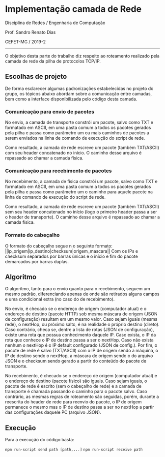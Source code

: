 # Implementação camada de Rede
Disciplina de Redes / Engenharia de Computação

Prof. Sandro Renato Dias

CEFET-MG / 2019-2

___

O objetivo desta parte do trabalho diz respeito ao roteamento realizado pela camada de rede da pilha de protocolos TCP/IP.

## Escolhas de projeto
De forma esclarecer algumas padronizações estabelecidas no projeto do grupo, os tópicos abaixo abordam sobre a comunicação entre camadas, bem como a interface disponibilizada pelo código desta camada.

### Comunicação para envio de pacotes
No envio, a camada de transporte constrói um pacote, salvo como TXT e formatado em ASCII, em uma pasta comum a todos os pacotes gerados pela pilha e passa como parâmetro um ou mais caminhos de pacotes a serem enviados na linha de comando de execução do script de rede.

Como resultado, a camada de rede escreve um pacote (também TXT/ASCII) com seu header concatenado no início. O caminho desse 
arquivo é repassado ao chamar a camada física.

### Comunicação para recebimento de pacotes
No recebimento, a camada de física constrói um pacote, salvo como TXT e formatado em ASCII, em uma pasta comum a todos os pacotes gerados pela pilha e passa como parâmetro um o caminho para aquele pacote na linha de comando de execução do script de rede.

Como resultado, a camada de rede escreve um pacote (também TXT/ASCII) sem seu header concatenado no início (logo o primeiro header passa a ser o header de transporte). O caminho desse arquivo é repassado ao chamar a camada física.

### Formato do cabeçalho
O formato do cabeçalho segue n
o seguinte formato:
||ip_origem|ip_destino|checksum|origem_mascara||
Com os IPs e checksum separados por barras únicas e o início e fim do pacote demarcados por barras duplas.

## Algoritmo
O algoritmo, tanto para o envio quanto para o recebimento, seguem um mesmo padrão, diferenciando apenas de onde são retirados alguns campos e uma condicional extra (no caso do de recebimento).

No envio, é checado se o endereço de origem (computador atual) e o endereço de destino (pacote HTTP) sob mesma máscara de origem (JSON de configuração) resultam em um mesmo valor. Caso sejam iguais (mesma rede), o nextHop, ou próximo salto, é na realidade o próprio destino (direto). Caso contrário, checa se, dentre a lista de rotas (JSON de configuração), existe uma rota que possua conhecimento daquele IP. Caso exista, o IP da rota que conhece o IP de destino passa a ser o nextHop. Caso não exista nenhum o nextHop é o IP default configurado (JSON de config.). Por fim, o pacote de rede é salvo (TXT/ASCII) com o IP de origem sendo a máquina, o IP de destino sendo o nextHop, a máscara de origem sendo o do arquivo JSON e o checksum sendo gerado a partir do conteúdo do pacote de transporte.

No recebimento, é checado se o endereço de origem (computador atual) e o endereço de destino (pacote físico) são iguais. Caso sejam iguais, o pacote de rede é escrito (sem o cabeçalho de rede) e a camada de transporte é chamada passando o caminho para o pacote salvo. Caso contrário, as mesmas regras de roteamento são seguidas, porém, durante a reescrita do header de rede para reenvio do pacote, o IP de origem permanece o mesmo mas o IP de destino passa a ser no nextHop a partir das configurações daquele PC (arquivo JSON).

## Execução
Para a execução do código basta:

`npm run-script send path [path,...]`
`npm run-script receive path`
